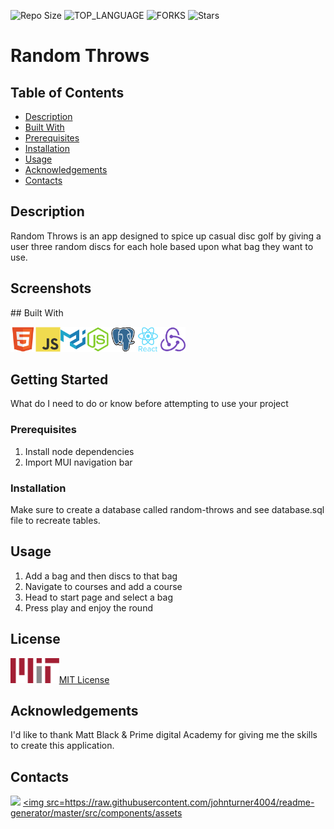 ![Repo Size](https://img.shields.io/github/languages/code-size/CHatch2020/Random-Throws.svg?style=for-the-badge) ![TOP_LANGUAGE](https://img.shields.io/github/languages/top/CHatch2020/Random-Throws.svg?style=for-the-badge) ![FORKS](https://img.shields.io/github/forks/CHatch2020/Random-Throws.svg?style=for-the-badge&social) ![Stars](https://img.shields.io/github/stars/CHatch2020/Random-Throws.svg?style=for-the-badge)
    
# Random Throws

## Table of Contents

- [Description](#description)
- [Built With](#built-with)
- [Prerequisites](#prerequisites)
- [Installation](#installation)
- [Usage](#usage)
- [Acknowledgements](#acknowledgements)
- [Contacts](#contacts)

## Description

Random Throws is an app designed to spice up casual disc golf by giving a user three random discs for each hole based upon what bag they want to use.

## Screenshots

<img src="" />## Built With

<a href="https://developer.mozilla.org/en-US/docs/Web/HTML"><img src="https://raw.githubusercontent.com/devicons/devicon/master/icons/html5/html5-original.svg" height="40px" width="40px" /></a><a href="https://developer.mozilla.org/en-US/docs/Web/JavaScript"><img src="https://raw.githubusercontent.com/devicons/devicon/master/icons/javascript/javascript-original.svg" height="40px" width="40px" /></a><a href="https://material-ui.com/"><img src="https://raw.githubusercontent.com/devicons/devicon/master/icons/materialui/materialui-original.svg" height="40px" width="40px" /></a><a href="https://nodejs.org/en/"><img src="https://raw.githubusercontent.com/devicons/devicon/master/icons/nodejs/nodejs-original.svg" height="40px" width="40px" /></a><a href="https://www.postgresql.org/"><img src="https://raw.githubusercontent.com/devicons/devicon/master/icons/postgresql/postgresql-original.svg" height="40px" width="40px" /></a><a href="https://reactjs.org/"><img src="https://raw.githubusercontent.com/devicons/devicon/master/icons/react/react-original-wordmark.svg" height="40px" width="40px" /></a><a href="https://redux.js.org/"><img src="https://raw.githubusercontent.com/devicons/devicon/master/icons/redux/redux-original.svg" height="40px" width="40px" /></a>

## Getting Started

What do I need to do or know before attempting to use your project

### Prerequisites

1. Install node dependencies
2. Import MUI navigation bar

### Installation

Make sure to create a database called random-throws and see database.sql file to recreate tables.

## Usage

1. Add a bag and then discs to that bag
2. Navigate to courses and add a course
3. Head to start page and select a bag
4. Press play and enjoy the round


## License

<a href="https://choosealicense.com/licenses/mit/"><img src="https://raw.githubusercontent.com/johnturner4004/readme-generator/master/src/components/assets/images/mit.svg" height=40 />MIT License</a>

## Acknowledgements

I'd like to thank Matt Black & Prime digital Academy for giving me the skills to create this application.

## Contacts

<a href="https://www.linkedin.com/in/caleb-hatch-a32945224"><img src="https://img.shields.io/badge/LinkedIn-0077B5?style=for-the-badge&logo=linkedin&logoColor=white" /></a>  <a href="mailto:hatchcaleb@gmail.com"><img src=https://raw.githubusercontent.com/johnturner4004/readme-generator/master/src/components/assets
